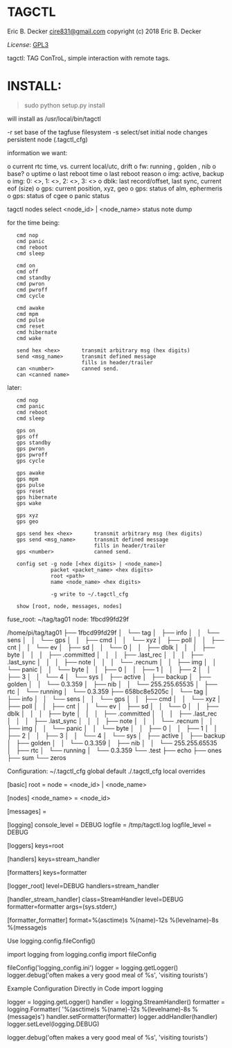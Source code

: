 TAGCTL
=======

Eric B. Decker <cire831@gmail.com>
copyright (c) 2018 Eric B. Decker

*License*: [GPL3](https://opensource.org/licenses/GPL-3.0)

tagctl: TAG ConTroL, simple interaction with remote tags.

INSTALL:
========

> sudo python setup.py install


will install as /usr/local/bin/tagctl


-r <root>               set base of the tagfuse filesystem
-s <hex digits>         select/set initial node
                        changes persistent node (.tagctl_cfg)


information we want:

o current rtc time, vs. current local/utc, drift
o fw:  running <ver>, golden <ver>, nib <ver>
o      base?
o uptime
o last reboot time
o last reboot reason
o img: active, backup
o img: 0: <>, 1: <>, 2: <>, 3: <>
o dblk: last record/offset, last sync, current eof (size)
o gps: current position, xyz, geo
o gps: status of alm, ephermeris
o gps: status of cgee
o panic status

tagctl nodes
       select <node_id> | <node_name>
       status
       note
       dump

   for the time being:

       cmd nop
       cmd panic
       cmd reboot
       cmd sleep

       cmd on
       cmd off
       cmd standby
       cmd pwron
       cmd pwroff
       cmd cycle

       cmd awake
       cmd mpm
       cmd pulse
       cmd reset
       cmd hibernate
       cmd wake

       send hex <hex>       transmit arbitrary msg (hex digits)
       send <msg_name>      transmit defined message
                            fills in header/trailer
       can <number>         canned send.
       can <canned name>


   later:

       cmd nop
       cmd panic
       cmd reboot
       cmd sleep

       gps on
       gps off
       gps standby
       gps pwron
       gps pwroff
       gps cycle

       gps awake
       gps mpm
       gps pulse
       gps reset
       gps hibernate
       gps wake

       gps xyz
       gps geo

       gps send hex <hex>       transmit arbitrary msg (hex digits)
       gps send <msg_name>      transmit defined message
                                fills in header/trailer
       gps <number>             canned send.

       config set -g node [<hex digits> | <node_name>]
                  packet <packet_name> <hex digits>
                  root <path>
                  name <node_name> <hex digits>

                  -g write to ~/.tagctl_cfg

       show [root, node, messages, nodes]


fuse_root: ~/tag/tag01          <root>
     node: 1fbcd99fd29f         <node>


/home/pi/tag/tag01
├── 1fbcd99fd29f
│   └── tag
│       ├── info
│       │   └── sens
│       │       └── gps
│       │           ├── cmd
│       │           └── xyz
│       ├── poll
│       │   ├── cnt
│       │   └── ev
│       ├── sd
│       │   └── 0
│       │       ├── dblk
│       │       │   ├── byte
│       │       │   ├── .committed
│       │       │   ├── .last_rec
│       │       │   ├── .last_sync
│       │       │   ├── note
│       │       │   └── .recnum
│       │       ├── img
│       │       └── panic
│       │           └── byte
│       │               ├── 0
│       │               ├── 1
│       │               ├── 2
│       │               ├── 3
│       │               └── 4
│       └── sys
│           ├── active
│           ├── backup
│           ├── golden
│           │   └── 0.3.359
│           ├── nib
│           │   └── 255.255.65535
│           ├── rtc
│           └── running
│               └── 0.3.359
├── 658bc8e5205c
│   └── tag
│       ├── info
│       │   └── sens
│       │       └── gps
│       │           ├── cmd
│       │           └── xyz
│       ├── poll
│       │   ├── cnt
│       │   └── ev
│       ├── sd
│       │   └── 0
│       │       ├── dblk
│       │       │   ├── byte
│       │       │   ├── .committed
│       │       │   ├── .last_rec
│       │       │   ├── .last_sync
│       │       │   ├── note
│       │       │   └── .recnum
│       │       ├── img
│       │       └── panic
│       │           └── byte
│       │               ├── 0
│       │               ├── 1
│       │               ├── 2
│       │               ├── 3
│       │               └── 4
│       └── sys
│           ├── active
│           ├── backup
│           ├── golden
│           │   └── 0.3.359
│           ├── nib
│           │   └── 255.255.65535
│           ├── rtc
│           └── running
│               └── 0.3.359
└── .test
    ├── echo
    ├── ones
    ├── sum
    └── zeros


Configuration:
    ~/.tagctl_cfg       global default
    ./.tagctl_cfg       local overrides

[basic]
root = <path>
node = <node_id> | <node_name>

[nodes]
<node_name> = <node_id>

[messages]
<name> = <hex digits>

[logging]
console_level = DEBUG
logfile       = /tmp/tagctl.log
logfile_level = DEBUG


[loggers]
keys=root

[handlers]
keys=stream_handler

[formatters]
keys=formatter

[logger_root]
level=DEBUG
handlers=stream_handler

[handler_stream_handler]
class=StreamHandler
level=DEBUG
formatter=formatter
args=(sys.stderr,)

[formatter_formatter]
format=%(asctime)s %(name)-12s %(levelname)-8s %(message)s


Use logging.config.fileConfig()

import logging
from logging.config import fileConfig

fileConfig('logging_config.ini')
logger = logging.getLogger()
logger.debug('often makes a very good meal of %s', 'visiting tourists')


Example Configuration Directly in Code
import logging

logger = logging.getLogger()
handler = logging.StreamHandler()
formatter = logging.Formatter(
        '%(asctime)s %(name)-12s %(levelname)-8s %(message)s')
handler.setFormatter(formatter)
logger.addHandler(handler)
logger.setLevel(logging.DEBUG)

logger.debug('often makes a very good meal of %s', 'visiting tourists')
